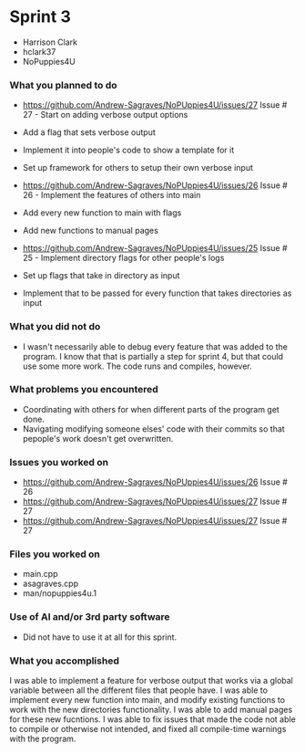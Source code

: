 # Sprint 3
- Harrison Clark
- hclark37
- NoPuppies4U

### What you planned to do
- https://github.com/Andrew-Sagraves/NoPUppies4U/issues/27 Issue # 27 - Start on adding verbose output options
- Add a flag that sets verbose output
- Implement it into people's code to show a template for it
- Set up framework for others to setup their own verbose input 

- https://github.com/Andrew-Sagraves/NoPUppies4U/issues/26 Issue # 26 - Implement the features of others into main
- Add every new function to main with flags
- Add new functions to manual pages 

- https://github.com/Andrew-Sagraves/NoPUppies4U/issues/25 Issue # 25 - Implement directory flags for other people's logs
- Set up flags that take in directory as input
- Implement that to be passed for every function that takes directories as input 

### What you did not do
- I wasn't necessarily able to debug every feature that was added to the program. I know that that is partially a step for sprint 4, but that could use some more work. The code runs and compiles, however. 

### What problems you encountered
- Coordinating with others for when different parts of the program get done. 
- Navigating modifying someone elses' code with their commits so that pepople's work doesn't get overwritten.
  
### Issues you worked on
- https://github.com/Andrew-Sagraves/NoPUppies4U/issues/26 Issue # 26
- https://github.com/Andrew-Sagraves/NoPUppies4U/issues/27 Issue # 27
- https://github.com/Andrew-Sagraves/NoPUppies4U/issues/27 Issue # 27
  
### Files you worked on
- main.cpp
- asagraves.cpp
- man/nopuppies4u.1

### Use of AI and/or 3rd party software
- Did not have to use it at all for this sprint.
  
### What you accomplished
I was able to implement a feature for verbose output that works via a global variable between all the different files that people have. I was able to implement every new function into main, and modify 
existing functions to work with the new directories functionality. I was able to add manual pages for these new fucntions. I was able to fix issues that made the code not able to compile or otherwise
not intended, and fixed all compile-time warnings with the program. 
